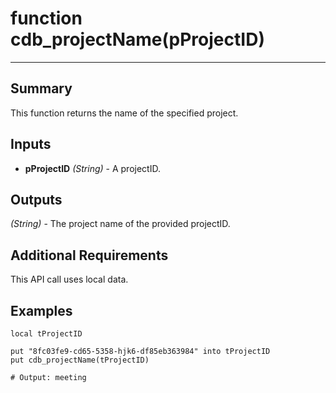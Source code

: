 # function cdb_projectName(pProjectID)
---
## Summary
This function returns the name of the specified project.

## Inputs
* **pProjectID** *(String)* - A projectID.

## Outputs
*(String)* - The project name of the provided projectID.

## Additional Requirements
This API call uses local data.

## Examples
```livecodeserver
local tProjectID

put "8fc03fe9-cd65-5358-hjk6-df85eb363984" into tProjectID
put cdb_projectName(tProjectID)

# Output: meeting
```